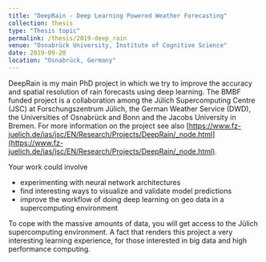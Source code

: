 ```yaml
---
title: "DeepRain - Deep Learning Powered Weather Forecasting"
collection: thesis
type: "Thesis topic"
permalink: /thesis/2019-deep_rain
venue: "Osnabrück University, Institute of Cognitive Science"
date: 2019-09-20
location: "Osnabrück, Germany"
---
```


DeepRain is my main PhD project in which we try to improve the accuracy and spatial resolution of rain forecasts using deep learning.
The BMBF funded project is a collaboration among the Jülich Supercomputing Centre (JSC) at Forschungszentrum Jülich, the German Weather Service (DWD), the Universities of Osnabrück and Bonn and the Jacobs University in Bremen.
For more information on the project see also [https://www.fz-juelich.de/ias/jsc/EN/Research/Projects/DeepRain/_node.html](https://www.fz-juelich.de/ias/jsc/EN/Research/Projects/DeepRain/_node.html).

Your work could involve

* experimenting with neural network architectures
* find interesting ways to visualize and validate model predictions
* improve the workflow of doing deep learning on geo data in a supercomputing environment

To cope with the massive amounts of data, you will get access to the Jülich supercomputing environment.
A fact that renders this project a very interesting learning experience, for those interested
in big data and high performance computing.
